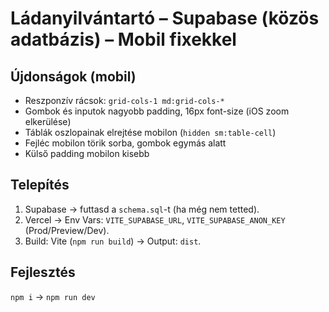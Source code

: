 
# Ládanyilvántartó – Supabase (közös adatbázis) – Mobil fixekkel

## Újdonságok (mobil)
- Reszponzív rácsok: `grid-cols-1 md:grid-cols-*`
- Gombok és inputok nagyobb padding, 16px font-size (iOS zoom elkerülése)
- Táblák oszlopainak elrejtése mobilon (`hidden sm:table-cell`)
- Fejléc mobilon törik sorba, gombok egymás alatt
- Külső padding mobilon kisebb

## Telepítés
1) Supabase → futtasd a `schema.sql`-t (ha még nem tetted).
2) Vercel → Env Vars: `VITE_SUPABASE_URL`, `VITE_SUPABASE_ANON_KEY` (Prod/Preview/Dev).
3) Build: Vite (`npm run build`) → Output: `dist`.

## Fejlesztés
`npm i` → `npm run dev`
